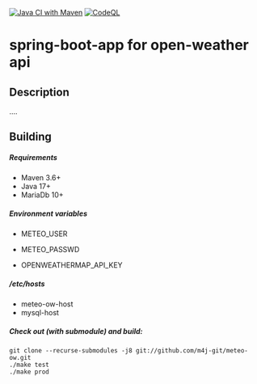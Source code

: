 [![Java CI with Maven](https://github.com/m4j-git/meteo-ow/actions/workflows/maven.yml/badge.svg)](https://github.com/m4j-git/meteo-ow/actions/workflows/maven.yml)
[![CodeQL](https://github.com/m4j-git/meteo-ow/actions/workflows/codeql.yml/badge.svg)](https://github.com/m4j-git/meteo-ow/actions/workflows/codeql.yml)
# spring-boot-app for open-weather api

Description
-----------
....


Building
--------
##### Requirements
* Maven 3.6+
* Java 17+
* MariaDb 10+

##### Environment variables
* METEO_USER
* METEO_PASSWD

* OPENWEATHERMAP_API_KEY

##### /etc/hosts
* meteo-ow-host
* mysql-host

##### Check out (with submodule) and build:
    git clone --recurse-submodules -j8 git://github.com/m4j-git/meteo-ow.git
    ./make test
    ./make prod
    
